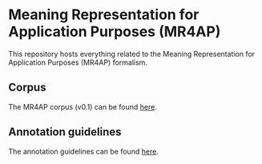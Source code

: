 Meaning Representation for Application Purposes (MR4AP)
=======================================================

This repository hosts everything related to the Meaning Representation for Application Purposes (MR4AP) formalism.

## Corpus

The MR4AP corpus (v0.1) can be found [here](mr4ap_corpus).

## Annotation guidelines

The annotation guidelines can be found [here](mr4ap_guidelines/mr4ap_guidelines.md).